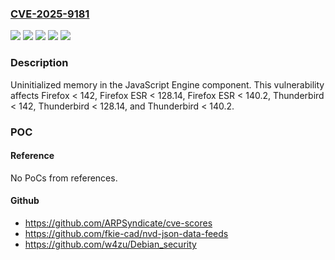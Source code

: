 ### [CVE-2025-9181](https://cve.mitre.org/cgi-bin/cvename.cgi?name=CVE-2025-9181)
![](https://img.shields.io/static/v1?label=Product&message=Firefox%20ESR&color=blue)
![](https://img.shields.io/static/v1?label=Product&message=Firefox&color=blue)
![](https://img.shields.io/static/v1?label=Product&message=Thunderbird&color=blue)
![](https://img.shields.io/static/v1?label=Version&message=unspecified%20&color=brightgreen)
![](https://img.shields.io/static/v1?label=Vulnerability&message=n%2Fa&color=blue)

### Description

Uninitialized memory in the JavaScript Engine component. This vulnerability affects Firefox < 142, Firefox ESR < 128.14, Firefox ESR < 140.2, Thunderbird < 142, Thunderbird < 128.14, and Thunderbird < 140.2.

### POC

#### Reference
No PoCs from references.

#### Github
- https://github.com/ARPSyndicate/cve-scores
- https://github.com/fkie-cad/nvd-json-data-feeds
- https://github.com/w4zu/Debian_security

